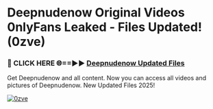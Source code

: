 # Deepnudenow Original Videos 0nlyFans Leaked - Files Updated! (0zve)

<h3>🔴 CLICK HERE 🌐==►► <a href="https://tinyurl.com/y5r63du9" rel="nofollow">Deepnudenow Updated Files</a></h3>

Get Deepnudenow and all content. Now you can access all videos and pictures of Deepnudenow. New Updated Files 2025!

[![0zve](https://i.imgur.com/UVo9nyh.gif)](https://tinyurl.com/y5r63du9)